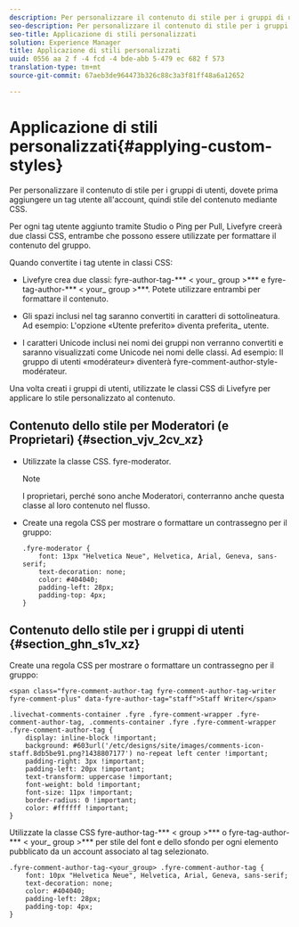 ```yaml
---
description: Per personalizzare il contenuto di stile per i gruppi di utenti, dovete prima aggiungere un tag utente all'account, quindi stile del contenuto mediante CSS.
seo-description: Per personalizzare il contenuto di stile per i gruppi di utenti, dovete prima aggiungere un tag utente all'account, quindi stile del contenuto mediante CSS.
seo-title: Applicazione di stili personalizzati
solution: Experience Manager
title: Applicazione di stili personalizzati
uuid: 0556 aa 2 f -4 fcd -4 bde-abb 5-479 ec 682 f 573
translation-type: tm+mt
source-git-commit: 67aeb3de964473b326c88c3a3f81ff48a6a12652

---
```



# Applicazione di stili personalizzati{#applying-custom-styles}

Per personalizzare il contenuto di stile per i gruppi di utenti, dovete prima aggiungere un tag utente all&#39;account, quindi stile del contenuto mediante CSS.

Per ogni tag utente aggiunto tramite Studio o Ping per Pull, Livefyre creerà due classi CSS, entrambe che possono essere utilizzate per formattare il contenuto del gruppo.

Quando convertite i tag utente in classi CSS:

* Livefyre crea due classi: fyre-author-tag-*** &lt; your_ group &gt;*** e fyre-tag-author-*** &lt; your_ group &gt;***. Potete utilizzare entrambi per formattare il contenuto.

* Gli spazi inclusi nel tag saranno convertiti in caratteri di sottolineatura. Ad esempio: L&#39;opzione «Utente preferito» diventa preferita_ utente.
* I caratteri Unicode inclusi nei nomi dei gruppi non verranno convertiti e saranno visualizzati come Unicode nei nomi delle classi. Ad esempio: Il gruppo di utenti «modérateur» diventerà fyre-comment-author-style-modérateur.

Una volta creati i gruppi di utenti, utilizzate le classi CSS di Livefyre per applicare lo stile personalizzato al contenuto.

## Contenuto dello stile per Moderatori (e Proprietari) {#section_vjv_2cv_xz}

* Utilizzate la classe CSS. fyre-moderator.

   >[!NOTE]
   >
   >I proprietari, perché sono anche Moderatori, conterranno anche questa classe al loro contenuto nel flusso.

* Create una regola CSS per mostrare o formattare un contrassegno per il gruppo:

   ```
   .fyre-moderator { 
       font: 13px "Helvetica Neue", Helvetica, Arial, Geneva, sans-serif; 
       text-decoration: none; 
       color: #404040; 
       padding-left: 28px; 
       padding-top: 4px; 
   }
   ```

## Contenuto dello stile per i gruppi di utenti {#section_ghn_s1v_xz}

Create una regola CSS per mostrare o formattare un contrassegno per il gruppo:

```
<span class="fyre-comment-author-tag fyre-comment-author-tag-writer fyre-comment-plus" data-fyre-author-tag="staff">Staff Writer</span>
```

```
.livechat-comments-container .fyre .fyre-comment-wrapper .fyre-comment-author-tag, .comments-container .fyre .fyre-comment-wrapper .fyre-comment-author-tag { 
    display: inline-block !important; 
    background: #603url('/etc/designs/site/images/comments-icon-staff.8db5be91.png?1438807177') no-repeat left center !important; 
    padding-right: 3px !important; 
    padding-left: 20px !important; 
    text-transform: uppercase !important; 
    font-weight: bold !important; 
    font-size: 11px !important; 
    border-radius: 0 !important; 
    color: #ffffff !important; 
}
```

Utilizzate la classe CSS fyre-author-tag-*** &lt; group &gt;*** o fyre-tag-author-*** &lt; your_ group &gt;*** per stile del font e dello sfondo per ogni elemento pubblicato da un account associato al tag selezionato.

```
.fyre-comment-author-tag-<your_group> .fyre-comment-author-tag { 
    font: 10px "Helvetica Neue", Helvetica, Arial, Geneva, sans-serif; 
    text-decoration: none; 
    color: #404040; 
    padding-left: 28px; 
    padding-top: 4px; 
}
```

